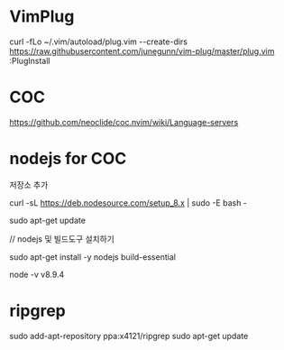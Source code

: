 # VimPlug
curl -fLo ~/.vim/autoload/plug.vim --create-dirs https://raw.githubusercontent.com/junegunn/vim-plug/master/plug.vim
:PlugInstall

# COC
https://github.com/neoclide/coc.nvim/wiki/Language-servers

# nodejs for COC
저장소 추가

curl -sL https://deb.nodesource.com/setup_8.x | sudo -E bash -

sudo apt-get update

// nodejs 및 빌드도구 설치하기

sudo apt-get install -y nodejs build-essential

node -v
v8.9.4

# ripgrep
sudo add-apt-repository ppa:x4121/ripgrep
sudo apt-get update
